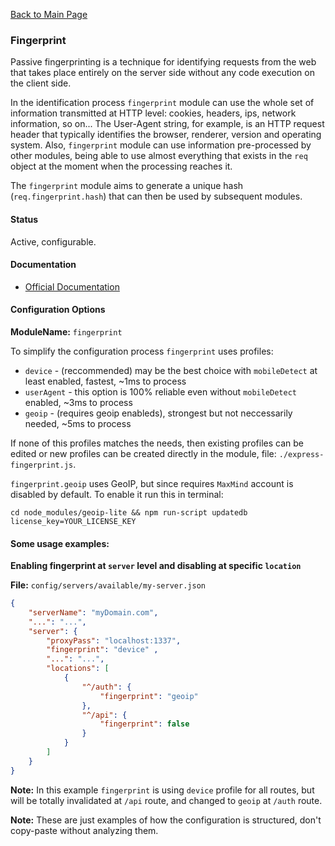 [Back to Main Page](https://github.com/SorinGFS/access-proxy#configuration)

### Fingerprint

Passive fingerprinting is a technique for identifying requests from the web that takes place entirely on the server side without any code execution on the client side. 

In the identification process `fingerprint` module can use the whole set of information transmitted at HTTP level: cookies, headers, ips, network information, so on... The User-Agent string, for example, is an HTTP request header that typically identifies the browser, renderer, version and operating system. Also, `fingerprint` module can use information pre-processed by other modules, being able to use almost everything that exists in the `req` object at the moment when the processing reaches it. 

The `fingerprint` module aims to generate a unique hash (`req.fingerprint.hash`) that can then be used by subsequent modules. 

#### Status

Active, configurable.

#### Documentation
- [Official Documentation](https://github.com/yusukeshibata/express-fingerprint#readme)

#### Configuration Options

**ModuleName:** `fingerprint`

To simplify the configuration process `fingerprint` uses profiles:
- `device` - (reccommended) may be the best choice with `mobileDetect` at least enabled, fastest, ~1ms to process
- `userAgent` - this option is 100% reliable even without `mobileDetect` enabled, ~3ms to process
- `geoip` - (requires geoip enableds), strongest but not neccessarily needed, ~5ms to process

If none of this profiles matches the needs, then existing profiles can be edited or new profiles can be created directly in the module, file: `./express-fingerprint.js`.

`fingerprint.geoip` uses GeoIP, but since requires `MaxMind` account is disabled by default. To enable it run this in terminal:

```shell
cd node_modules/geoip-lite && npm run-script updatedb license_key=YOUR_LICENSE_KEY
```

#### Some usage examples:

**Enabling fingerprint at `server` level and disabling at specific `location`**

**File:** `config/servers/available/my-server.json`

```json
{
    "serverName": "myDomain.com",
    "...": "...",
    "server": {
        "proxyPass": "localhost:1337",
        "fingerprint": "device" ,
        "...": "...",
        "locations": [
            {
                "^/auth": {
                    "fingerprint": "geoip" 
                },
                "^/api": {
                    "fingerprint": false
                }
            }
        ]
    }
}
```
**Note:** In this example `fingerprint` is using `device` profile for all routes, but will be totally invalidated at `/api` route, and changed to `geoip` at `/auth` route.

**Note:** These are just examples of how the configuration is structured, don't copy-paste without analyzing them.